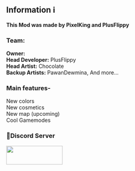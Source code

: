 ## Information ℹ️
**This Mod was made by PixelKing and PlusFlippy** 

### Team:
**Owner:**
<br>**Head Developer:** PlusFlippy
<br>**Head Artist:** Chocolate
<br>**Backup Artists:** PawanDewmina, And more...

### Main features-
New colors
<br>New cosmetics
<br>New map (upcoming)
<br>Cool Gamemodes

### 🔗Discord Server

[<img src="https://images.squarespace-cdn.com/content/v1/52290b27e4b0d4e459887aa9/1523645697591-KOD97HRR5QMOQ99BU0SK/join-us-on-discord_1.png" 
     width="150" 
     height="50" />](https://dsc.gg/betterau)

